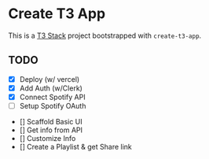 # Create T3 App

This is a [T3 Stack](https://create.t3.gg/) project bootstrapped with `create-t3-app`.

## TODO
- [X] Deploy (w/ vercel)
- [X] Add Auth (w/Clerk)
- [X] Connect Spotify API
- [ ] Setup Spotify OAuth
- [] Scaffold Basic UI
- [] Get info from API
- [] Customize Info
- [] Create a Playlist & get Share link
